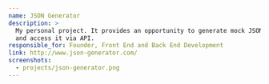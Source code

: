 ```yaml
---
name: JSON Generator
description: >
  My personal project. It provides an opportunity to generate mock JSON data
  and access it via API.
responsible_for: Founder, Front End and Back End Development
link: http://www.json-generator.com/
screenshots:
  - projects/json-generator.png
---
```

